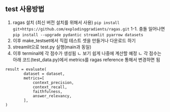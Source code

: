 ## test 사용방법

1. ragas 설치 (최신 버전 설치를 위해서 사용)
   `pip install git+https://github.com/explodinggradients/ragas.git`
   1-1. 충돌 일어나면
   `pip install --upgrade pydantic streamlit pyarrow datasets`
2. 이후 make_testset에서 직접 테스트 셋을 만들거나 다운로드 하기
3. streamlit으로 test.py 실행(main과 동일)
4. 이후 terminal에 각 점수가 생성됨
   ㄴ 보기 쉽게 나중에 계산할 예정
   ㄴ 각 점수는 아래 코드(test_data.py)에서 metrics를 ragas reference 통해서 변경하면 됨

```
result = evaluate(
        dataset = dataset,
        metrics=[
            context_precision,
            context_recall,
            faithfulness,
            answer_relevancy,
        ],
)
```
